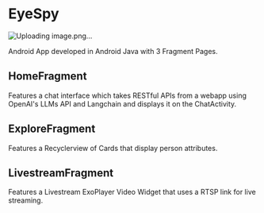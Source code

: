 # EyeSpy
![Uploading image.png…]()

Android App developed in Android Java with 3 Fragment Pages.

## HomeFragment

Features a chat interface which takes RESTful APIs from a webapp using OpenAI's LLMs API and Langchain and displays it on the ChatActivity.

## ExploreFragment

Features a Recyclerview of Cards that display person attributes.

## LivestreamFragment

Features a Livestream ExoPlayer Video Widget that uses a RTSP link for live streaming.
